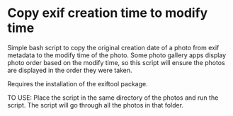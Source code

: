 # Copy exif creation time to modify time
Simple bash script to copy the original creation date of a photo from exif metadata to the modify time of the photo. Some photo gallery apps display photo order based on the modify time, so this script will ensure the photos are displayed in the order they were taken. 


Requires the installation of the exiftool package. 

TO USE:
Place the script in the same directory of the photos and run the script. The script will go through all the photos in that folder. 
